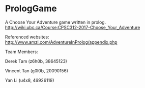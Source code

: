# PrologGame

A Choose Your Adventure game written in prolog.
http://wiki.ubc.ca/Course:CPSC312-2017-Choose_Your_Adventure

Referenced websites:
http://www.amzi.com/AdventureInProlog/appendix.php

Team Members:

Derek Tam (z6h0b, 38645123)

Vincent Tan (g0l0b, 20090156)

Yan Li (u4x8, 46926119)
